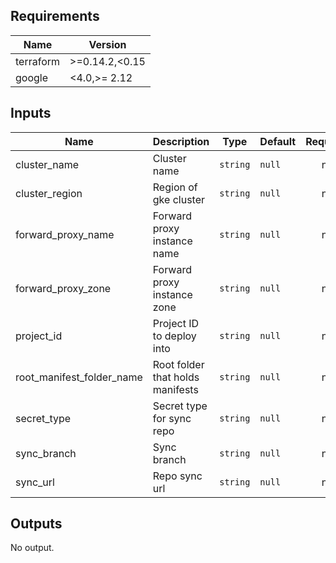 ## Requirements

| Name | Version |
|------|---------|
| terraform | >=0.14.2,<0.15 |
| google | <4.0,>= 2.12 |

## Inputs

| Name | Description | Type | Default | Required |
|------|-------------|------|---------|:--------:|
| cluster\_name | Cluster name | `string` | `null` | no |
| cluster\_region | Region of gke cluster | `string` | `null` | no |
| forward\_proxy\_name | Forward proxy instance name | `string` | `null` | no |
| forward\_proxy\_zone | Forward proxy instance zone | `string` | `null` | no |
| project\_id | Project ID to deploy into | `string` | `null` | no |
| root\_manifest\_folder\_name | Root folder that holds manifests | `string` | `null` | no |
| secret\_type | Secret type for sync repo | `string` | `null` | no |
| sync\_branch | Sync branch | `string` | `null` | no |
| sync\_url | Repo sync url | `string` | `null` | no |

## Outputs

No output.

